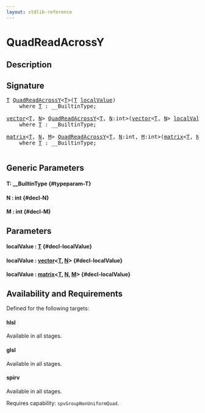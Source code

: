 ```yaml
---
layout: stdlib-reference
---
```


# QuadReadAcrossY

## Description





## Signature 

<pre>
<a href="/stdlib-reference/global-decls/QuadReadAcrossY#typeparam-T" class="code_type">T</a> <a href="/stdlib-reference/global-decls/QuadReadAcrossY">QuadReadAcrossY</a>&lt;<a href="/stdlib-reference/global-decls/QuadReadAcrossY#typeparam-T" class="code_type">T</a>&gt;(<a href="/stdlib-reference/global-decls/QuadReadAcrossY#typeparam-T" class="code_type">T</a> <a href="/stdlib-reference/global-decls/QuadReadAcrossY#decl-localValue" class="code_param">localValue</a>)
    <span class='code_keyword'>where</span> <a href="/stdlib-reference/global-decls/QuadReadAcrossY#typeparam-T" class="code_type">T</a> : __BuiltinType;

<a href="/stdlib-reference/types/vector/index" class="code_type">vector</a>&lt;<a href="/stdlib-reference/global-decls/QuadReadAcrossY#typeparam-T" class="code_type">T</a>, <a href="/stdlib-reference/global-decls/QuadReadAcrossY#decl-N" class="code_var">N</a>&gt; <a href="/stdlib-reference/global-decls/QuadReadAcrossY">QuadReadAcrossY</a>&lt;<a href="/stdlib-reference/global-decls/QuadReadAcrossY#typeparam-T" class="code_type">T</a>, <a href="/stdlib-reference/global-decls/QuadReadAcrossY#decl-N" class="code_var">N</a>:<span class="code_keyword">int</span>&gt;(<a href="/stdlib-reference/types/vector/index" class="code_type">vector</a>&lt;<a href="/stdlib-reference/global-decls/QuadReadAcrossY#typeparam-T" class="code_type">T</a>, <a href="/stdlib-reference/global-decls/QuadReadAcrossY#decl-N" class="code_var">N</a>&gt; <a href="/stdlib-reference/global-decls/QuadReadAcrossY#decl-localValue" class="code_param">localValue</a>)
    <span class='code_keyword'>where</span> <a href="/stdlib-reference/global-decls/QuadReadAcrossY#typeparam-T" class="code_type">T</a> : __BuiltinType;

<a href="/stdlib-reference/types/matrix/index" class="code_type">matrix</a>&lt;<a href="/stdlib-reference/global-decls/QuadReadAcrossY#typeparam-T" class="code_type">T</a>, <a href="/stdlib-reference/global-decls/QuadReadAcrossY#decl-N" class="code_var">N</a>, <a href="/stdlib-reference/global-decls/QuadReadAcrossY#decl-M" class="code_var">M</a>&gt; <a href="/stdlib-reference/global-decls/QuadReadAcrossY">QuadReadAcrossY</a>&lt;<a href="/stdlib-reference/global-decls/QuadReadAcrossY#typeparam-T" class="code_type">T</a>, <a href="/stdlib-reference/global-decls/QuadReadAcrossY#decl-N" class="code_var">N</a>:<span class="code_keyword">int</span>, <a href="/stdlib-reference/global-decls/QuadReadAcrossY#decl-M" class="code_var">M</a>:<span class="code_keyword">int</span>&gt;(<a href="/stdlib-reference/types/matrix/index" class="code_type">matrix</a>&lt;<a href="/stdlib-reference/global-decls/QuadReadAcrossY#typeparam-T" class="code_type">T</a>, <a href="/stdlib-reference/global-decls/QuadReadAcrossY#decl-N" class="code_var">N</a>, <a href="/stdlib-reference/global-decls/QuadReadAcrossY#decl-M" class="code_var">M</a>&gt; <a href="/stdlib-reference/global-decls/QuadReadAcrossY#decl-localValue" class="code_param">localValue</a>)
    <span class='code_keyword'>where</span> <a href="/stdlib-reference/global-decls/QuadReadAcrossY#typeparam-T" class="code_type">T</a> : __BuiltinType;

</pre>

## Generic Parameters

#### T: \_\_BuiltinType {#typeparam-T}
#### N  : int {#decl-N}
#### M  : int {#decl-M}

## Parameters

#### localValue  : [T](/stdlib-reference/global-decls/QuadReadAcrossY#typeparam-T) {#decl-localValue}
#### localValue  : [vector](/stdlib-reference/types/vector/index)\<[T](/stdlib-reference/types/vector/index#typeparam-T), [N](/stdlib-reference/types/vector/index#decl-N)\> {#decl-localValue}
#### localValue  : [matrix](/stdlib-reference/types/matrix/index)\<[T](/stdlib-reference/types/matrix/T), [N](/stdlib-reference/types/matrix/index#decl-N), [M](/stdlib-reference/types/matrix/index#decl-M)\> {#decl-localValue}

## Availability and Requirements

Defined for the following targets:

#### hlsl
Available in all stages.

#### glsl
Available in all stages.

#### spirv
Available in all stages.

Requires capability: `spvGroupNonUniformQuad`.



